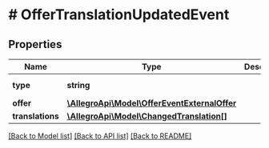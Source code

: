 # # OfferTranslationUpdatedEvent

## Properties

Name | Type | Description | Notes
------------ | ------------- | ------------- | -------------
**type** | **string** |  | [default to 'OFFER_TRANSLATION_UPDATED']
**offer** | [**\AllegroApi\Model\OfferEventExternalOffer**](OfferEventExternalOffer.md) |  |
**translations** | [**\AllegroApi\Model\ChangedTranslation[]**](ChangedTranslation.md) |  | [optional]

[[Back to Model list]](../../README.md#models) [[Back to API list]](../../README.md#endpoints) [[Back to README]](../../README.md)
